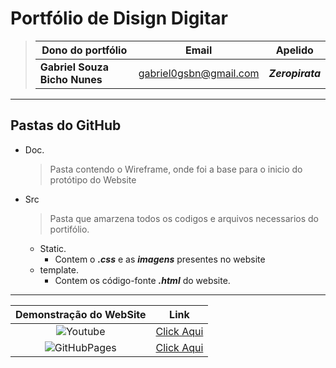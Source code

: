 # Portfólio de Disign Digitar #

> |Dono do portfólio|Email|Apelido|
> |----|-----|-----|
> |**Gabriel Souza Bicho Nunes**|gabriel0gsbn@gmail.com|***Zeropirata***|

---

## Pastas do GitHub ##

* Doc.
    > Pasta contendo o Wireframe, onde foi a base para o inicio do protótipo do Website

* Src
    > Pasta que amarzena todos os codigos e arquivos necessarios do portifólio.

  * Static.
    * Contem o ***.css*** e as ***imagens*** presentes no website
  * template.
    * Contem os código-fonte ***.html*** do website.

---
|Demonstração do WebSite|Link|
| :----: |:---:|
| ![Youtube](https://img.shields.io/badge/YouTube-FF0000?style=for-the-badge&logo=youtube&logoColor=white)|<a href="https://www.youtube.com/watch?v=JCPDhqW1_6o">Click Aqui</a>|
| ![GitHubPages](https://img.shields.io/badge/GitHub-100000?style=for-the-badge&logo=github&logoColor=white)|<a href="https://zeropirata.github.io/portifolio/src/template/index.html">Click Aqui</a>|
